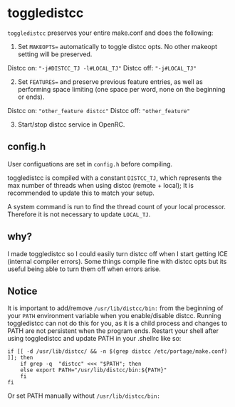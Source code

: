 # toggledistcc #
```toggledistcc``` preserves your entire make.conf and does the following:

1. Set ```MAKEOPTS=``` automatically to toggle distcc opts. No other makeopt setting will be preserved.

Distcc on: ```"-j#DISTCC_TJ -l#LOCAL_TJ"``` Distcc off: ```"-j#LOCAL_TJ"```

2. Set ```FEATURES=``` and preserve previous feature entries, as well as performing 
   space limiting (one space per word, none on the beginning or ends).

Distcc on: ```"other_feature distcc"``` Distcc off: ```"other_feature"```

3. Start/stop distcc service in OpenRC.

## config.h ##
User configuations are set in ```config.h``` before compiling.

toggledistcc is compiled with a constant ```DISTCC_TJ```, which represents the max number of threads when using distcc (remote + local); It is recommended to update this to match your setup.

A system command is run to find the thread count of your local processor. Therefore it is not necessary to update ```LOCAL_TJ```.

## why? ##
I made toggledistcc so I could easily turn distcc off when I start getting ICE (internal compiler errors).
Some things compile fine with distcc opts but its useful being able to turn them off when errors arise.

## Notice ##
It is important to add/remove ```/usr/lib/distcc/bin:``` from the beginning of your ```PATH``` environment variable when you enable/disable distcc.
Running toggledistcc can not do this for you, as it is a child process and changes to PATH are not persistent when the program ends.
Restart your shell after using toggledistcc and update PATH in your .shellrc like so:
```
if [[ -d /usr/lib/distcc/ && -n $(grep distcc /etc/portage/make.conf) ]]; then
    if grep -q  "distcc" <<< "$PATH"; then
    else export PATH="/usr/lib/distcc/bin:${PATH}"
    fi
fi
```
Or set PATH manually without ```/usr/lib/distcc/bin:```
